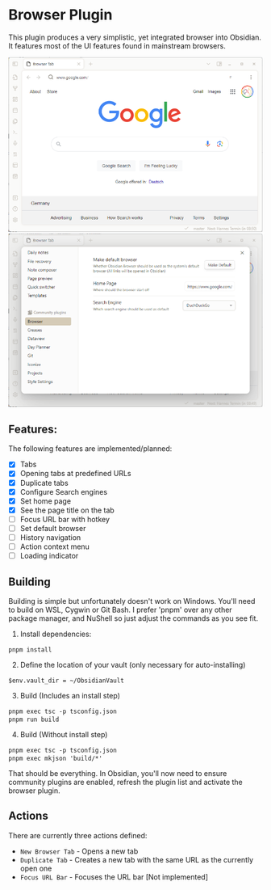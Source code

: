 # Browser Plugin

This plugin produces a very simplistic, yet integrated browser into Obsidian. It features most of the UI features found in mainstream browsers. 

![A screenshot of the Google homepage](screenshots/image.png)
![The settings page](screenshots/image-1.png)

## Features:

The following features are implemented/planned:

- [x] Tabs
- [x] Opening tabs at predefined URLs
- [x] Duplicate tabs
- [x] Configure Search engines
- [x] Set home page
- [x] See the page title on the tab
- [ ] Focus URL bar with hotkey
- [ ] Set default browser
- [ ] History navigation
- [ ] Action context menu
- [ ] Loading indicator

## Building

Building is simple but unfortunately doesn't work on Windows. You'll need to build on WSL, Cygwin or Git Bash. 
I prefer 'pnpm' over any other package manager, and NuShell so just adjust the commands as you see fit.

1. Install dependencies:
```nu
pnpm install
```

2. Define the location of your vault (only necessary for auto-installing)
```nu
$env.vault_dir = ~/ObsidianVault
```

3. Build (Includes an install step)
```
pnpm exec tsc -p tsconfig.json
pnpm run build
```

4. Build (Without install step)
```
pnpm exec tsc -p tsconfig.json
pnpm exec mkjson 'build/*'
```

That should be everything. In Obsidian, you'll now need to ensure community plugins are enabled, refresh the plugin list and activate the browser plugin.

## Actions

There are currently three actions defined:

* `New Browser Tab` - Opens a new tab
* `Duplicate Tab` - Creates a new tab with the same URL as the currently open one
* `Focus URL Bar` - Focuses the URL bar [Not implemented]
